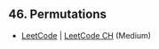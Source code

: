 ## 46. Permutations

-  [LeetCode](https://leetcode.com/problems/permutations/) | [LeetCode CH](https://leetcode.cn/problems/permutations/) (Medium)

